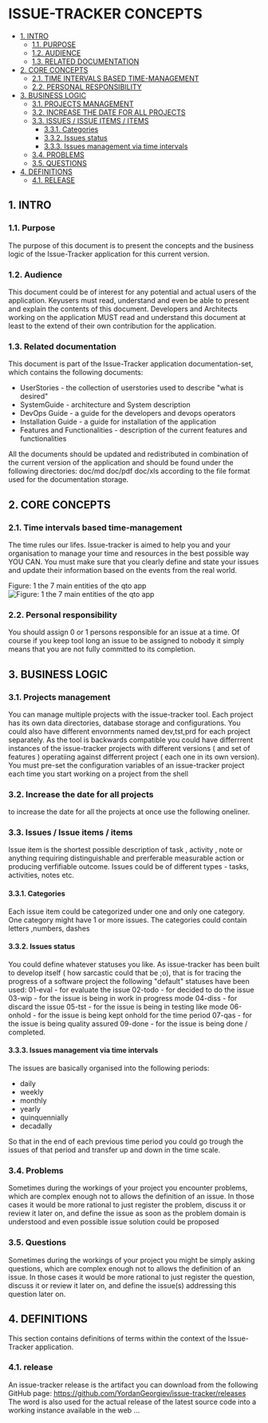 #  ISSUE-TRACKER CONCEPTS
* [1. INTRO](#1-intro)
  * [1.1. PURPOSE](#11-purpose)
  * [1.2. AUDIENCE](#12-audience)
  * [1.3. RELATED DOCUMENTATION](#13-related-documentation)
* [2. CORE CONCEPTS](#2-core-concepts)
  * [2.1. TIME INTERVALS BASED TIME-MANAGEMENT](#21-time-intervals-based-time-management)
  * [2.2. PERSONAL RESPONSIBILITY](#22-personal-responsibility)
* [3. BUSINESS LOGIC](#3-business-logic)
  * [3.1. PROJECTS MANAGEMENT](#31-projects-management)
  * [3.2. INCREASE THE DATE FOR ALL PROJECTS](#32-increase-the-date-for-all-projects)
  * [3.3. ISSUES / ISSUE ITEMS / ITEMS](#33-issues-/-issue-items-/-items)
    * [3.3.1. Categories](#331-categories)
    * [3.3.2. Issues status](#332-issues-status)
    * [3.3.3. Issues management via time intervals](#333-issues-management-via-time-intervals)
  * [3.4. PROBLEMS](#34-problems)
  * [3.5. QUESTIONS](#35-questions)
* [4. DEFINITIONS](#4-definitions)
  * [4.1. RELEASE](#41-release)




    

## 1. INTRO


    

### 1.1. Purpose
The purpose of this document is to present the concepts and the business logic of the Issue-Tracker application for this current version.

    

### 1.2. Audience
This document could be of interest for any potential and actual users of the application. Keyusers must read, understand and even be able to present and explain the contents of this document. 
Developers and Architects working on the application MUST read and understand this document at least to the extend of their own contribution for the application. 

    

### 1.3. Related documentation
This document is part of the Issue-Tracker application documentation-set, which contains the following documents:
 - UserStories - the collection of userstories used to describe "what is desired"
 - SystemGuide - architecture and System description
 - DevOps Guide - a guide for the developers and devops operators
 - Installation Guide - a guide for installation of the application
 - Features and Functionalities - description of the current features and functionalities

All the documents should be updated and redistributed in combination of the current version of the application and should be found under the following directories:
doc/md
doc/pdf
doc/xls
according to the file format used for the documentation storage.

    

## 2. CORE CONCEPTS


    

### 2.1. Time intervals based time-management
The time rules our lifes. Issue-tracker is aimed to help you and your organisation to manage your time and resources in the best possible way YOU CAN. You must make sure that you clearly define and state your issues and update their information based on the events from the real world.


Figure: 1 
the 7 main entities of the qto app
![Figure: 1 
the 7 main entities of the qto app](https://raw.githubusercontent.com/YordanGeorgiev/qto/master/doc/img/readme/what-is-is.png)

    

### 2.2. Personal responsibility
You should assign 0 or 1 persons responsible for an issue at a time. Of course if you keep tool long an issue to be assigned to nobody it simply means that you are not fully committed to its completion. 

    

## 3. BUSINESS LOGIC


    

### 3.1. Projects management
You can manage multiple projects with the issue-tracker tool. Each project has its own data directories, database storage and configurations. You could also have different envornments named dev,tst,prd for each project separately. 
As the tool is backwards compatible you could have differrrent instances of the issue-tracker projects with different versions ( and set of features ) operatiing against differrent project ( each one in its own version).
You must pre-set the configuration variables of an issue-tracker project each time you start working on a project from the shell

    

### 3.2. Increase the date for all projects
to increase the date for all the projects at once use the following oneliner.

    

### 3.3. Issues / Issue items / items
Issue item is the shortest possible description of task , activity , note or anything requiring distinguishable and prerferable measurable action or producing verfifiable outcome.
Issues could be of different types - tasks, activities, notes etc. 

    

#### 3.3.1. Categories
Each issue item could be categorized under one and only one category. One category might have 1 or more issues. 
The categories could contain letters ,numbers, dashes

    

#### 3.3.2. Issues status
You could define whatever statuses you like. As issue-tracker has been built to develop itself ( how sarcastic could that be ;o), that is for tracing the progress of a software project the following "default" statuses have been used: 
01-eval - for evaluate the issue
02-todo - for decided to do the issue
03-wip - for the issue is being in work in progress mode
04-diss - for discard the issue
05-tst - for the issue is being in testing like mode
06-onhold - for the issue is being kept onhold for the time period
07-qas - for the issue is being quality assured 
09-done - for the issue is being done / completed. 

    

#### 3.3.3. Issues management via time intervals
The issues are basically organised into the following periods:
 - daily
 - weekly
 - monthly
 - yearly
 - quinquennially
 - decadally

So that in the end of each previous time period you could go trough the issues of that period and transfer up and down in the time scale. 

    

### 3.4. Problems
Sometimes during the workings of your project you encounter problems, which are complex enough not to allows the definition of an issue. In those cases it would be more rational to just register the problem, discuss it or review it later on, and define the issue as soon as the problem domain is understood and even possible issue solution could be proposed

    

### 3.5. Questions
Sometimes during the workings of your project you might be simply asking questions, which are complex enough not to allows the definition of an issue. In those cases it would be more rational to just register the question, discuss it or review it later on, and define the issue(s) addressing this question later on. 

    

## 4. DEFINITIONS
This section contains definitions of terms within the context of the Issue-Tracker application.

    

### 4.1. release
An issue-tracker release is the artifact you can download from the following GitHub page:
https://github.com/YordanGeorgiev/issue-tracker/releases
The word is also used for the actual release of the latest source code into a working instance available in the web ... 

    


